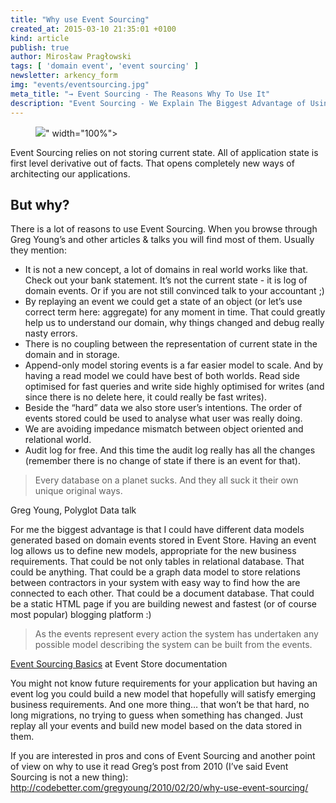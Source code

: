 ```yaml
---
title: "Why use Event Sourcing"
created_at: 2015-03-10 21:35:01 +0100
kind: article
publish: true
author: Mirosław Pragłowski
tags: [ 'domain event', 'event sourcing' ]
newsletter: arkency_form
img: "events/eventsourcing.jpg"
meta_title: "→ Event Sourcing - The Reasons Why To Use It"
description: "Event Sourcing - We Explain The Biggest Advantage of Using It. Visit Our Blog and READ MORE !!!"
---
```


<p>
  <figure>
    <img src="<%= src_fit("events/eventsourcing.jpg") %>" width="100%">
  </figure>
</p>

Event Sourcing relies on not storing current state. All of application state is first level derivative out of facts. That opens completely new ways of architecting our applications.

## But why?

There is a lot of reasons to use Event Sourcing. When you browse through Greg Young’s and other articles & talks you will find most of them. Usually they mention:

* It is not a new concept, a lot of domains in real world works like that. Check out your bank statement. It’s not the current state - it is log of domain events. Or if you are not still convinced talk to your accountant ;)
* By replaying an event we could get a state of an object (or let’s use correct term here: aggregate) for any moment in time. That could greatly help us to understand our domain, why things changed and debug really nasty errors.
* There is no coupling between the representation of current state in the domain and in storage.
* Append-only model storing events is a far easier model to scale. And by having a read model we could have best of both worlds. Read side optimised for fast queries and write side highly optimised for writes (and since there is no delete here, it could really be fast writes).
* Beside the “hard” data we also store user’s intentions. The order of events stored could be used to analyse what user was really doing.
* We are avoiding impedance mismatch between object oriented and relational world.
* Audit log for free. And this time the audit log really has all the changes (remember there is no change of state if there is an event for that).

<!-- more -->

> Every database on a planet sucks. And they all suck it their own unique original ways.

<p class="quote-by">Greg Young, Polyglot Data talk</p>

For me the biggest advantage is that I could have different data models generated based on domain events stored in Event Store. Having an event log allows us to define new models, appropriate for the new business requirements. That could be not only tables in relational database. That could be anything. That could be a graph data model to store relations between contractors in your system with easy way to find how the are connected to each other. That could be a document database. That could
be a static HTML page if you are building newest and fastest (or of course most popular) blogging platform :)

> As the events represent every action the system has undertaken any possible model describing the system can be built from the events.

<p class="quote-by">
  <a href="http://docs.geteventstore.com/introduction/event-sourcing-basics">Event Sourcing Basics</a> at Event Store documentation
</p>

You might not know future requirements for your application but having an event log you could build a new model that hopefully will satisfy emerging business requirements. And one more thing… that won’t be that hard, no long migrations, no trying to guess when something has changed. Just replay all your events and build new model based on the data stored in them.


If you are interested in pros and cons of Event Sourcing and another point of view on why to use it read Greg’s post from 2010 (I’ve said Event Sourcing is not a new thing): http://codebetter.com/gregyoung/2010/02/20/why-use-event-sourcing/
